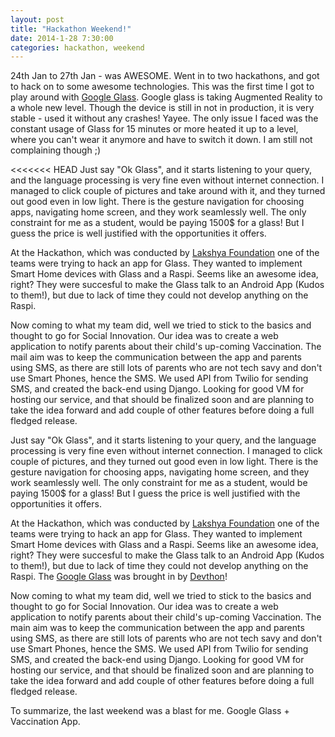 ```yaml
---
layout: post
title: "Hackathon Weekend!"
date: 2014-1-28 7:30:00
categories: hackathon, weekend
---
```


24th Jan to 27th Jan - was AWESOME. Went in to two hackathons, and got to hack on to some awesome technologies. This was the first time I got to play around with [Google Glass][glass]. Google glass is taking Augmented Reality to a whole new level. Though the device is still in not in production, it is very stable - used it without any crashes! Yayee. The only issue I faced was the constant usage of Glass for 15 minutes or more heated it up to a level, where you can't wear it anymore and have to switch it down. I am still not complaining though ;)

<<<<<<< HEAD
Just say "Ok Glass", and it starts listening to your query, and the language processing is very fine even without internet connection. I managed to click couple of pictures and take around with it, and they turned out good even in low light. There is the gesture navigation for choosing apps, navigating home screen, and they work seamlessly well. The only constraint for me as a student, would be paying 1500$ for a glass! But I guess the price is well justified with the opportunities it offers.

At the Hackathon, which was conducted by [Lakshya Foundation][lakshya] one of the teams were trying to hack an app for Glass. They wanted to implement Smart Home devices with Glass and a Raspi. Seems like an awesome idea, right? They were succesful to make the Glass talk to an Android App (Kudos to them!), but due to lack of time they could not develop anything on the Raspi.

Now coming to what my team did, well we tried to stick to the basics and thought to go for Social Innovation. Our idea was to create a web application to notify parents about their child's up-coming Vaccination. The mail aim was to keep the communication between the app and parents using SMS, as there are still lots of parents who are not tech savy and don't use Smart Phones, hence the SMS. We used API from Twilio for sending SMS, and created the back-end using Django. Looking for good VM for hosting our service, and that should be finalized soon and are planning to take the idea forward and add couple of other features before doing a full fledged release.

Just say "Ok Glass", and it starts listening to your query, and the language processing is very fine even without internet connection. I managed to click couple of pictures, and they turned out good even in low light. There is the gesture navigation for choosing apps, navigating home screen, and they work seamlessly well. The only constraint for me as a student, would be paying 1500$ for a glass! But I guess the price is well justified with the opportunities it offers.

At the Hackathon, which was conducted by [Lakshya Foundation][lakshya] one of the teams were trying to hack an app for Glass. They wanted to implement Smart Home devices with Glass and a Raspi. Seems like an awesome idea, right? They were succesful to make the Glass talk to an Android App (Kudos to them!), but due to lack of time they could not develop anything on the Raspi. The [Google Glass][glass] was brought in by [Devthon][devthon]!

Now coming to what my team did, well we tried to stick to the basics and thought to go for Social Innovation. Our idea was to create a web application to notify parents about their child's up-coming Vaccination. The main aim was to keep the communication between the app and parents using SMS, as there are still lots of parents who are not tech savy and don't use Smart Phones, hence the SMS. We used API from Twilio for sending SMS, and created the back-end using Django. Looking for good VM for hosting our service, and that should be finalized soon and are planning to take the idea forward and add couple of other features before doing a full fledged release.


To summarize, the last weekend was a blast for me. Google Glass + Vaccination App.

[glass]:	http://www.google.com/glass/start/
[lakshya]:	http://thelakshyafoundation.org
[devthon]:  http://devthon.org
